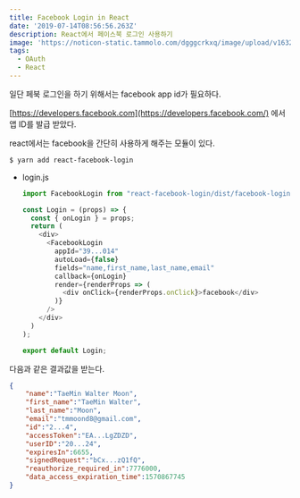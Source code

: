 ```yaml
---
title: Facebook Login in React
date: '2019-07-14T08:56:56.263Z'
description: React에서 페이스북 로그인 사용하기
image: 'https://noticon-static.tammolo.com/dgggcrkxq/image/upload/v1632299616/tlog/cover/facebook_login_dfkops.jpg'
tags:
  - OAuth
  - React
---
```


일단 페북 로그인을 하기 위해서는 facebook app id가 필요하다.

[https://developers.facebook.com](https://developers.facebook.com/) 에서 앱 ID를 발급 받았다. 

react에서는 facebook을 간단히 사용하게 해주는 모듈이 있다.
```bash
$ yarn add react-facebook-login
```

- login.js
  ```js
  import FacebookLogin from "react-facebook-login/dist/facebook-login-render-props";
  
  const Login = (props) => {
    const { onLogin } = props;
    return (
      <div>
        <FacebookLogin
          appId="39...014"
          autoLoad={false}
          fields="name,first_name,last_name,email"
          callback={onLogin}
          render={renderProps => (
            <div onClick={renderProps.onClick}>facebook</div>
          )}
        />
      </div>
    )
  );
  
  export default Login;
  ```

다음과 같은 결과값을 받는다.
```json
{  
    "name":"TaeMin Walter Moon",
    "first_name":"TaeMin Walter",
    "last_name":"Moon",
    "email":"tmmoond8@gmail.com",
    "id":"2...4",
    "accessToken":"EA...LgZDZD",
    "userID":"20...24",
    "expiresIn":6655,
    "signedRequest":"bCx...zQ1fQ",
    "reauthorize_required_in":7776000,
    "data_access_expiration_time":1570867745
}
```